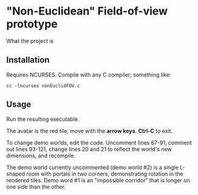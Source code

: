 # "Non-Euclidean" Field-of-view prototype

What the project is

## Installation

Requires NCURSES.
Compile with any C compiler; something like:
```
cc -lncurses nonEuclidFOV.c
```

## Usage

Run the resulting executable.

The avatar is the red tile; move with the **arrow keys**. **Ctrl-C** to exit.

To change demo worlds, edit the code. Uncomment lines 67-91, comment out lines 93-121, change lines 20 and 21 to reflect the world's new dimensions, and recompile.

The demo world currently uncommented (demo world #2) is a single L-shaped room with portals in two corners, demonstrating rotation in the rendered tiles. Demo word #1 is an "impossible corridor" that is longer on one side than the other.
